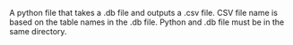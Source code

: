 A python file that takes a .db file and outputs a .csv file. CSV file name is based on the table names in the .db file. 
Python and .db file must be in the same directory. 
